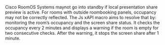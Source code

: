 Cisco RoomOS Systems maynot go into standby if local presentation share preview is active. For rooms with outside roombooking panels, occupancy may not be correctly reflected. The Js xAPI macro aims to resolve that by:<br>
monitoring the room’s occupancy and the screen share status. It checks the occupancy every 2 minutes and displays a warning if the room is empty for two consecutive checks. After the warning, it stops the screen share after 1 minute.
